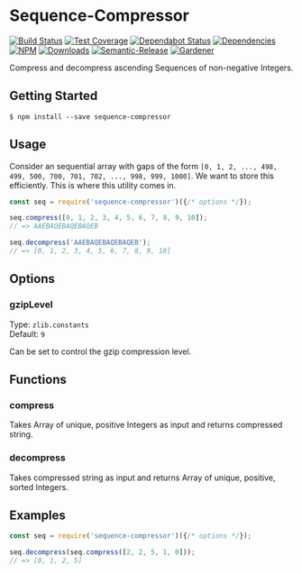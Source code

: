 # Sequence-Compressor

[![Build Status](https://circleci.com/gh/blackflux/sequence-compressor.png?style=shield)](https://circleci.com/gh/blackflux/sequence-compressor)
[![Test Coverage](https://img.shields.io/coveralls/blackflux/sequence-compressor/master.svg)](https://coveralls.io/github/blackflux/sequence-compressor?branch=master)
[![Dependabot Status](https://api.dependabot.com/badges/status?host=github&repo=blackflux/sequence-compressor)](https://dependabot.com)
[![Dependencies](https://david-dm.org/blackflux/sequence-compressor/status.svg)](https://david-dm.org/blackflux/sequence-compressor)
[![NPM](https://img.shields.io/npm/v/sequence-compressor.svg)](https://www.npmjs.com/package/sequence-compressor)
[![Downloads](https://img.shields.io/npm/dt/sequence-compressor.svg)](https://www.npmjs.com/package/sequence-compressor)
[![Semantic-Release](https://github.com/blackflux/js-gardener/blob/master/assets/icons/semver.svg)](https://github.com/semantic-release/semantic-release)
[![Gardener](https://github.com/blackflux/js-gardener/blob/master/assets/badge.svg)](https://github.com/blackflux/js-gardener)

Compress and decompress ascending Sequences of non-negative Integers.

## Getting Started

    $ npm install --save sequence-compressor

## Usage

Consider an sequential array with gaps of the form 
`[0, 1, 2, ..., 498, 499, 500, 700, 701, 702, ..., 998, 999, 1000]`. 
We want to store this efficiently. This is where this utility comes in.

<!-- eslint-disable import/no-unresolved -->
```js
const seq = require('sequence-compressor')({/* options */});

seq.compress([0, 1, 2, 3, 4, 5, 6, 7, 8, 9, 10]);
// => AAEBAQEBAQEBAQEB

seq.decompress('AAEBAQEBAQEBAQEB');
// => [0, 1, 2, 3, 4, 5, 6, 7, 8, 9, 10]

```

## Options

### gzipLevel

Type: `zlib.constants`<br>
Default: `9`

Can be set to control the gzip compression level.

## Functions

### compress

Takes Array of unique, positive Integers as input and returns compressed string.

### decompress

Takes compressed string as input and returns Array of unique, positive, sorted Integers.

## Examples

<!-- eslint-disable import/no-unresolved -->
```js
const seq = require('sequence-compressor')({/* options */});

seq.decompress(seq.compress([2, 2, 5, 1, 0]));
// => [0, 1, 2, 5]
```

